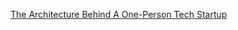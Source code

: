 <a href="https://anthonynsimon.com/blog/one-man-saas-architecture/">The Architecture Behind A One-Person Tech Startup</a>
